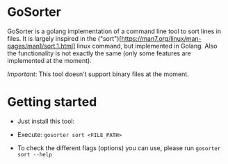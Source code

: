 # GoSorter

GoSorter is a golang implementation of a command line tool to sort lines in files.
It is largely inspired in the ("sort")[https://man7.org/linux/man-pages/man1/sort.1.html] linux command, but implemented in Golang. Also the functionality is not exactly the same (only some features are implemented at the moment).

*Important*: This tool doesn't support binary files at the moment.

# Getting started

- Just install this tool: <Add command here>

- Execute: `gosorter sort <FILE_PATH>`

- To check the different flags (options) you can use, please run `gosorter sort --help`
